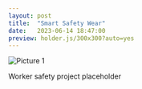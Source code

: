 ```yaml
---
layout: post
title:  "Smart Safety Wear"
date:   2023-06-14 18:47:00
preview: holder.js/300x300?auto=yes
---
```


![Picture 1](holder.js/800x600?auto=yes)

Worker safety project placeholder
